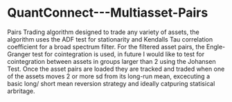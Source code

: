 # QuantConnect---Multiasset-Pairs

Pairs Trading algorithm designed to trade any variety of assets, 
the algorithm uses the ADF test for stationarity and Kendalls Tau
correlation coefficient for a broad spectrum filter. For the filtered
asset pairs, the Engle-Granger test for cointegration is used, in future
I would like to test for cointegration between assets in groups
larger than 2 using the Johansen Test. Once the asset pairs are
loaded they are tracked and traded when one of the assets moves
2 or more sd from its long-run mean, excecuting a basic long/
short mean reversion strategy and ideally catpuring statisical 
arbritage.